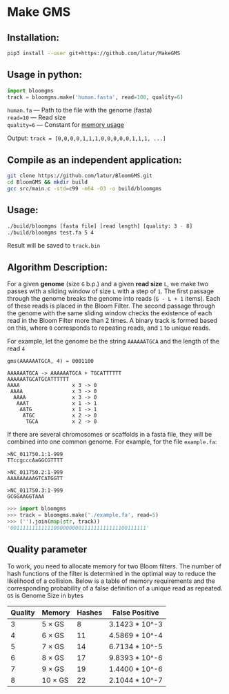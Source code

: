 # Make GMS

## Installation:

```bash
pip3 install --user git+https://github.com/latur/MakeGMS
```

## Usage in python:

```python
import bloomgms
track = bloomgms.make('human.fasta', read=100, quality=6)
```

`human.fa` — Path to the file with the genome (fasta)  
`read=10` — Read size  
`quality=6` — Constant for [memory usage](#quality-parameter)

Output: `track = [0,0,0,0,1,1,1,0,0,0,0,0,1,1,1, ...]`


## Compile as an independent application:

```bash
git clone https://github.com/latur/BloomGMS.git
cd BloomGMS && mkdir build
gcc src/main.c -std=c99 -m64 -O3 -o build/bloomgms
```

## Usage:

```bash
./build/bloomgms [fasta file] [read length] [quality: 3 - 8]
./build/bloomgms test.fa 5 4
```

Result will be saved to `track.bin`

## Algorithm Description:

For a given **genome** (size `G` b.p.) and a given **read size** `L`, we make two passes with a sliding window of size `L` with a step of `1`. The first passage through the genome breaks the genome into reads (`G - L + 1` items). Each of these reads is placed in the Bloom Filter. The second passage through the genome with the same sliding window checks the existence of each read in the Bloom Filter more than 2 times. A binary track is formed based on this, where `0` corresponds to repeating reads, and `1` to unique reads.

For example, let the genome be the string `AAAAAATGCA` and the length of the read `4`

```
gms(AAAAAATGCA, 4) = 0001100

AAAAAATGCA -> AAAAAATGCA + TGCATTTTTT
AAAAAATGCATGCATTTTTT
AAAA                 x 3 -> 0
 AAAA                x 3 -> 0
  AAAA               x 3 -> 0
   AAAT              x 1 -> 1
    AATG             x 1 -> 1
     ATGC            x 2 -> 0
      TGCA           x 2 -> 0
```

If there are several chromosomes or scaffolds in a fasta file, they will be combined into one common genome. For example, for the file `example.fa`:

```fasta
>NC_011750.1:1-999
TTccgcccAaGGCGTTTT

>NC_011750.2:1-999
AAAAAAAAAGTCATGGTT

>NC_011750.3:1-999
GCGGAAGGTAAA
```

```python
>>> import bloomgms
>>> track = bloomgms.make('./example.fa', read=5)
>>> ('').join(map(str, track))
'00111111111111000000000111111111111100111111'
```

## Quality parameter

To work, you need to allocate memory for two Bloom filters. The number of hash functions of the filter is determined in the optimal way to reduce the likelihood of a collision. Below is a table of memory requirements and the corresponding probability of a false definition of a unique read as repeated. `GS` is Genome Size in bytes

| Quality | Memory  | Hashes | False Positive |
| ------- | ------- | ------ | -------------- |
| 3       | 5 × GS  | 8      | 3.1423 * 10^-3 |
| 4       | 6 × GS  | 11     | 4.5869 * 10^-4 |
| 5       | 7 × GS  | 14     | 6.7134 * 10^-5 |
| 6       | 8 × GS  | 17     | 9.8393 * 10^-6 |
| 7       | 9 × GS  | 19     | 1.4400 * 10^-6 |
| 8       | 10 × GS | 22     | 2.1044 * 10^-7 |
